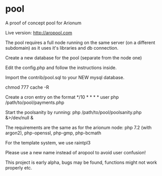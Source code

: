 # pool
A proof of concept pool for Arionum

Live version: http://aropool.com

The pool requires a full node running on the same server (on a different subdomain) as it uses it's libraries and db connection.

Create a new database for the pool (separate from the node one)

Edit the config.php and follow the instructions inside.

Import the contrib/pool.sql to your NEW mysql database.

chmod 777 cache -R

Create a cron entry on the format */10 * * * * user php /path/to/pool/payments.php

Start the poolsanity by running: php /path/to/pool/poolsanity.php &>/dev/null &

The requirements are the same as for the arionum node: php 7.2 (with argon2), php-openssl, php-gmp, php-bcmath

For the template system, we use raintpl3

Please use a new name instead of aropool to avoid user confusion!

This project is early alpha, bugs may be found, functions might not work properly etc.
